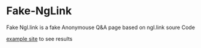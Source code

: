 # Fake-NgLink
Fake Ngl.link is a fake Anonymouse Q&A page based on ngl.link soure Code

[example site](https://rubensansidar.site/NGLWEB/) to see results